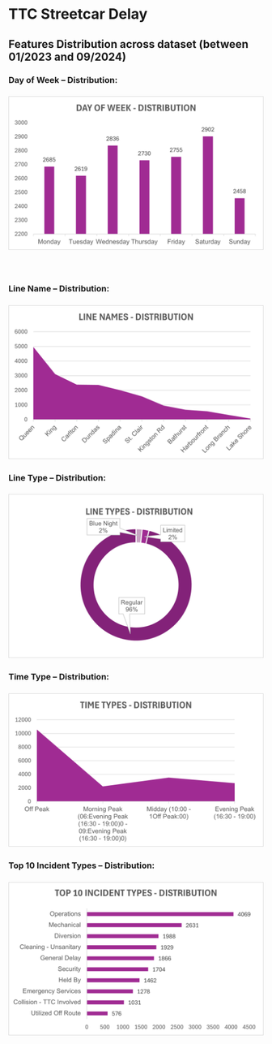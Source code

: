 # TTC Streetcar Delay

## Features Distribution across dataset (between 01/2023 and 09/2024)


### **Day of Week – Distribution:**


### ![Day of Week – Distribution](https://github.com/lee-data/visualization/blob/assignment-4/02_activities/assignments/TTC-Streetcar-Delay/Excel-Visualization/day_of_week_distribution.png)

### 
<br>

### Line Name – Distribution:

### ![Line Name – Distribution](https://github.com/lee-data/visualization/raw/assignment-4/02_activities/assignments/TTC-Streetcar-Delay/Excel-Visualization/line_name_distribution.png)

### 

### Line Type – Distribution:

### ![Line Type – Distribution](<https://github.com/lee-data/visualization/blob/assignment-4/02_activities/assignments/TTC-Streetcar-Delay/Excel-Visualization/line_types_distribution%20(dark%20purple).png>)

### Time Type – Distribution:

### ![Time Type – Distribution]( https://github.com/lee-data/visualization/blob/assignment-4/02_activities/assignments/TTC-Streetcar-Delay/Excel-Visualization/time_type_distribution.png)

### Top 10 Incident Types – Distribution:

### ![Top 10 Incident Types – Distribution](https://github.com/lee-data/visualization/blob/assignment-4/02_activities/assignments/TTC-Streetcar-Delay/Excel-Visualization/top_10_incident_types_distribution_.png)
